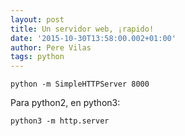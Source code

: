 ```yaml
---
layout: post
title: Un servidor web, ¡rapido!
date: '2015-10-30T13:58:00.002+01:00'
author: Pere Vilas
tags: python
---
```


`
python -m SimpleHTTPServer 8000
`
 
Para python2, en python3:
 

`
python3 -m http.server
`